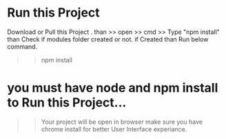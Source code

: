 # Run this Project 

Download or Pull this Project .
than >> open >> cmd >> Type "npm install"
than Check if modules folder created or not.
if Created than Run below command.
>> npm install 

# you  must have node and npm install to Run this Project...

>>Your project will be open in browser make sure you have chrome install for better  User Interface experiance.